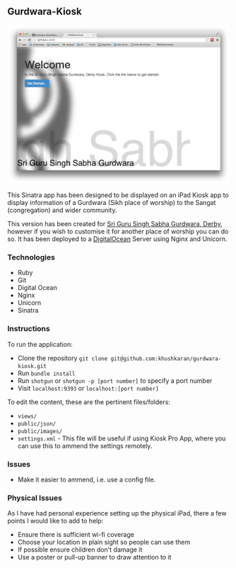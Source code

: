 Gurdwara-Kiosk
---
![](screenshot.png?raw=true)

This Sinatra app has been designed to be displayed on an
iPad Kiosk app to display information of a Gurdwara (Sikh
place of worship) to the Sangat (congregation) and wider
community.

This version has been created for [Sri Guru Singh Sabha
Gurdwara, Derby](http://www.sgssderby.com), however if you
wish to customise it for another place of worship you can do
so. It has been deployed to a
[DigitalOcean](http://188.226.219.216:9000) Server using Nginx
and Unicorn.

### Technologies
* Ruby
* Git
* Digital Ocean
* Nginx
* Unicorn
* Sinatra

### Instructions
To run the application:

* Clone the repository
`git clone git@github.com:khushkaran/gurdwara-kiosk.git`
* Run `bundle install`
* Run `shotgun` or `shotgun -p [port number]`
to specify a port number
* Visit `localhost:9393` or `localhost:[port number]`

To edit the content, these are the pertinent files/folders:
* `views/`
* `public/json/`
* `public/images/`
* `settings.xml` - This file will be useful if using Kiosk
Pro App, where you can use this to ammend the settings
remotely.

### Issues
* Make it easier to ammend, i.e. use a config file.

### Physical Issues
As I have had personal experience setting up the physical
iPad, there a few points I would like to add to help:
* Ensure there is sufficient wi-fi coverage
* Choose your location in plain sight so people can use them
* If possible ensure children don't damage it
* Use a poster or pull-up banner to draw attention to it
